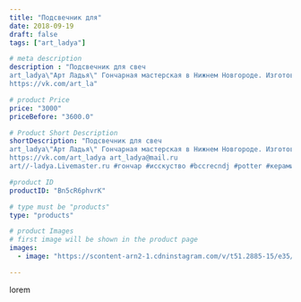 ```yaml
---
title: "Подсвечник для"
date: 2018-09-19
draft: false
tags: ["art_ladya"]

# meta description
description : "Подсвечник для свеч 
art_ladya\"Арт Ладья\" Гончарная мастерская в Нижнем Новгороде. Изготовление керамики и мастер//-классы по обучению. 
https://vk.com/art_la"

# product Price
price: "3000"
priceBefore: "3600.0"

# Product Short Description
shortDescription: "Подсвечник для свеч 
art_ladya\"Арт Ладья\" Гончарная мастерская в Нижнем Новгороде. Изготовление керамики и мастер//-классы по обучению. 
https://vk.com/art_ladya art_ladya@mail.ru 
art//-ladya.Livemaster.ru #гончар #исскуство #bccrecndj #potter #керамикадляинтерьера #керамикаручнаяработа #гончарнаямастерская #керамиканазаказ #handmade #свеча #керамика #candlestick #эксклюзивнаякерамика #painter #dishes #decor #ceramicar #nntoday #claygoods #restaurant #earthenware #ceramic #design #magic #candle #ceramicart #магия #подсвечник #clay #авторскаякерамика"

#product ID
productID: "Bn5cR6phvrK"

# type must be "products"
type: "products"

# product Images
# first image will be shown in the product page
images:
  - image: "https://scontent-arn2-1.cdninstagram.com/v/t51.2885-15/e35/41152732_267731270745105_2747535825392418216_n.jpg?se=7&tp=1&_nc_ht=scontent-arn2-1.cdninstagram.com&_nc_cat=109&_nc_ohc=f4yrz3WKaVUAX-fmcYl&ccb=7-4&oh=f4032302f6e88839774a884c798470ab&oe=60849503&_nc_sid=86f79a&ig_cache_key=MTg3MTY1MTQ5NjY1NjMwNDg0Mg%3D%3D.2-ccb7-4"

---
```

lorem
